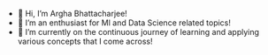 - 👋 Hi, I’m Argha Bhattacharjee!
- 👀 I’m an enthusiast for Ml and Data Science related topics!
- 🌱 I’m currently on the continuous journey of learning and applying various concepts that I come across!

<!---
argha2000/argha2000 is a ✨ special ✨ repository because its `README.md` (this file) appears on your GitHub profile.
You can click the Preview link to take a look at your changes.
--->
